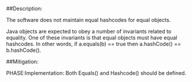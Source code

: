 ##Description:

The software does not maintain equal hashcodes for equal objects.

Java objects are expected to obey a number of invariants related to equality. One of these invariants is that equal objects must have equal hashcodes. In other words, if a.equals(b) == true then a.hashCode() == b.hashCode().

##Mitigation:


PHASE:Implementation:
Both Equals() and Hashcode() should be defined.

